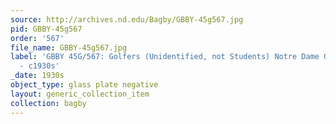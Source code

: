 ```yaml
---
source: http://archives.nd.edu/Bagby/GBBY-45g567.jpg
pid: GBBY-45g567
order: '567'
file_name: GBBY-45g567.jpg
label: 'GBBY 45G/567: Golfers (Unidentified, not Students) Notre Dame Golf Course
  - c1930s'
_date: 1930s
object_type: glass plate negative
layout: generic_collection_item
collection: bagby
---
```

